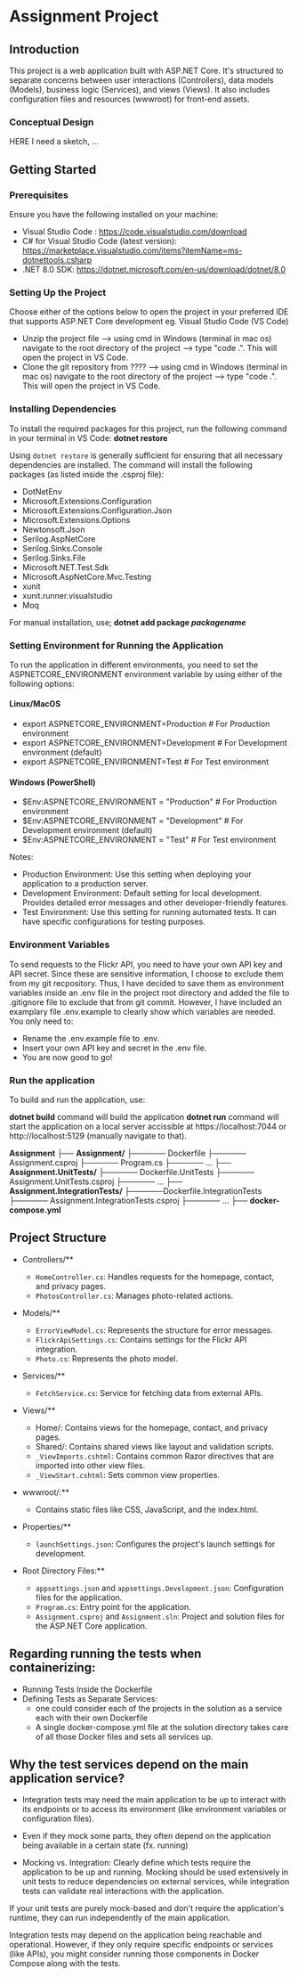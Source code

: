 # Assignment Project

## Introduction
This project is a web application built with ASP.NET Core. It's structured to separate concerns between user interactions (Controllers), data models (Models), business logic (Services), and views (Views). It also includes configuration files and resources (wwwroot) for front-end assets.

### Conceptual Design
HERE I need a sketch, ...


## Getting Started

### Prerequisites
Ensure you have the following installed on your machine:

- Visual Studio Code : https://code.visualstudio.com/download
- C# for Visual Studio Code (latest version): https://marketplace.visualstudio.com/items?itemName=ms-dotnettools.csharp
- .NET 8.0 SDK: https://dotnet.microsoft.com/en-us/download/dotnet/8.0

### Setting Up the Project
Choose either of the options below to open the project in your preferred IDE that supports ASP.NET Core development eg. Visual Studio Code (VS Code)

- Unzip the project file --> using cmd in Windows (terminal in mac os) navigate to the root directory of the project --> type "code .". This will open the project in VS Code.
- Clone the git repository from ???? --> using cmd in Windows (terminal in mac os) navigate to the root directory of the project --> type "code .". This will open the project in VS Code.

### Installing Dependencies
To install the required packages for this project, run the following command in your terminal in VS Code:
**dotnet restore**

Using `dotnet restore` is generally sufficient for ensuring that all necessary dependencies are installed. The command will install the following packages (as listed inside the .csproj file):

- DotNetEnv
- Microsoft.Extensions.Configuration
- Microsoft.Extensions.Configuration.Json
- Microsoft.Extensions.Options
- Newtonsoft.Json
- Serilog.AspNetCore
- Serilog.Sinks.Console
- Serilog.Sinks.File
- Microsoft.NET.Test.Sdk
- Microsoft.AspNetCore.Mvc.Testing
- xunit
- xunit.runner.visualstudio
- Moq

For manual installation, use;
**dotnet add package _packagename_**

### Setting Environment for Running the Application
To run the application in different environments, you need to set the ASPNETCORE_ENVIRONMENT environment variable by using either of the following options:

#### Linux/MacOS
- export ASPNETCORE_ENVIRONMENT=Production   # For Production environment
- export ASPNETCORE_ENVIRONMENT=Development  # For Development environment (default)
- export ASPNETCORE_ENVIRONMENT=Test         # For Test environment

#### Windows (PowerShell)
- $Env:ASPNETCORE_ENVIRONMENT = "Production"   # For Production environment
- $Env:ASPNETCORE_ENVIRONMENT = "Development"  # For Development environment (default)
- $Env:ASPNETCORE_ENVIRONMENT = "Test"         # For Test environment

Notes:
- Production Environment: Use this setting when deploying your application to a production server.
- Development Environment: Default setting for local development. Provides detailed error messages and other developer-friendly features.
- Test Environment: Use this setting for running automated tests. It can have specific configurations for testing purposes.

### Environment Variables
To send requests to the Flickr API, you need to have your own API key and API secret. Since these are sensitive information, I choose to exclude them from my git recpository. Thus, I have decided to save them as environment variables inside an .env file in the project root directory and added the file to .gitignore file to exclude that from git commit. However, I have included an examplary file .env.example to clearly show which variables are needed. 
You only need to:
- Rename the .env.example file to .env.
- Insert your own API key and secret in the .env file.
- You are now good to go!

### Run the application
To build and run the application, use:

**dotnet build** command will build the application
**dotnet run** command will start the application on a local server accissible at https://localhost:7044 or http://localhost:5129 (manually navigate to that).



**Assignment**
├──  **Assignment/**
├────── Dockerfile
├────── Assignment.csproj
├────── Program.cs
├────── ...
├──  **Assignment.UnitTests/**
├────── Dockerfile.UnitTests
├────── Assignment.UnitTests.csproj
├────── ...
├──  **Assignment.IntegrationTests/**
├──────Dockerfile.IntegrationTests
├────── Assignment.IntegrationTests.csproj
├────── ...
├──  **docker-compose.yml**


## Project Structure

- Controllers/**
  - `HomeController.cs`: Handles requests for the homepage, contact, and privacy pages.
  - `PhotosController.cs`: Manages photo-related actions.

- Models/**
  - `ErrorViewModel.cs`: Represents the structure for error messages.
  - `FlickrApiSettings.cs`: Contains settings for the Flickr API integration.
  - `Photo.cs`: Represents the photo model.

- Services/**
  - `FetchService.cs`: Service for fetching data from external APIs.

- Views/**
  - Home/: Contains views for the homepage, contact, and privacy pages.
  - Shared/: Contains shared views like layout and validation scripts.
  - `_ViewImports.cshtml`: Contains common Razor directives that are imported into other view files.
  - `_ViewStart.cshtml`: Sets common view properties.

- wwwroot/:**
  - Contains static files like CSS, JavaScript, and the index.html.

- Properties/**
  - `launchSettings.json`: Configures the project's launch settings for development.

- Root Directory Files:**
  - `appsettings.json` and `appsettings.Development.json`: Configuration files for the application.
  - `Program.cs`: Entry point for the application.
  - `Assignment.csproj` and `Assignment.sln`: Project and solution files for the ASP.NET Core application.

## Regarding running the tests when containerizing:
- Running Tests Inside the Dockerfile
- Defining Tests as Separate Services: 
  - one could consider each of the projects in the solution as a service each with their own Dockerfile
  - A single docker-compose.yml file at the solution directory takes care of all those Docker files and sets all services up. 


## Why the test services depend on the main application service?
- Integration tests may need the main application to be up to interact with its endpoints or to access its environment (like environment variables or configuration files).
- Even if they mock some parts, they often depend on the application being available in a certain state (fx. running)

- Mocking vs. Integration: Clearly define which tests require the application to be up and running. Mocking should be used extensively in unit tests to reduce dependencies on external services, while integration tests can validate real interactions with the application.

If your unit tests are purely mock-based and don't require the application's runtime, they can run independently of the main application.

Integration tests may depend on the application being reachable and operational. However, if they only require specific endpoints or services (like APIs), you might consider running those components in Docker Compose along with the tests.




